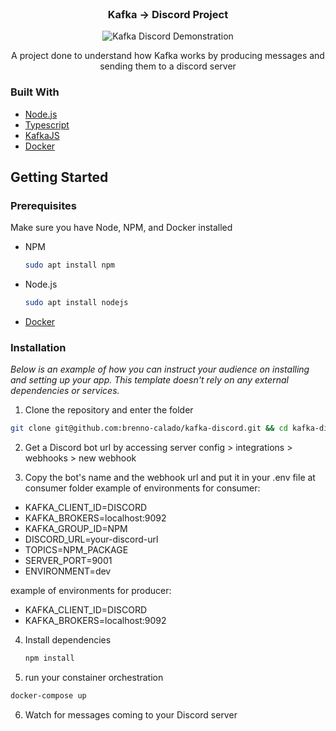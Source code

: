 <div id="top"></div>

<!-- PROJECT LOGO -->
<br />
<div align="center">
  <h3 align="center">Kafka -> Discord Project</h3>

![Kafka Discord Demonstration](/demo.gif)
  <p align="center">
    A project done to understand how Kafka works by producing messages and sending them to a discord server
  </p>
</div>

### Built With

* [Node.js](https://nodejs.org/)
* [Typescript](https://www.typescriptlang.org/)
* [KafkaJS](https://kafka.js.org/)
* [Docker](https://docs.docker.com/)


<!-- GETTING STARTED -->
## Getting Started
### Prerequisites

Make sure you have Node, NPM, and Docker installed
* NPM
  ```sh
  sudo apt install npm
  ```
* Node.js
  ```sh
  sudo apt install nodejs
  ```
* [Docker](https://docs.docker.com/engine/install/ubuntu/)


### Installation

_Below is an example of how you can instruct your audience on installing and setting up your app. This template doesn't rely on any external dependencies or services._

1. Clone the repository and enter the folder
```sh
git clone git@github.com:brenno-calado/kafka-discord.git && cd kafka-discord
```
2. Get a Discord bot url by accessing server config > integrations > webhooks > new webhook

3. Copy the bot's name and the webhook url and put it in your .env file at consumer folder
  example of environments for consumer:
  - KAFKA_CLIENT_ID=DISCORD
  - KAFKA_BROKERS=localhost:9092
  - KAFKA_GROUP_ID=NPM
  - DISCORD_URL=your-discord-url
  - TOPICS=NPM_PACKAGE
  - SERVER_PORT=9001
  - ENVIRONMENT=dev

  example of environments for producer:
  - KAFKA_CLIENT_ID=DISCORD
  - KAFKA_BROKERS=localhost:9092
4. Install dependencies
   ```sh
   npm install
   ```
5. run your constainer orchestration
  ```sh
  docker-compose up
  ```
6. Watch for messages coming to your Discord server
